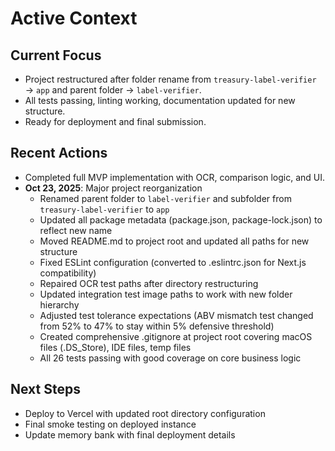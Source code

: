 # Active Context

## Current Focus
- Project restructured after folder rename from `treasury-label-verifier` → `app` and parent folder → `label-verifier`.
- All tests passing, linting working, documentation updated for new structure.
- Ready for deployment and final submission.

## Recent Actions
- Completed full MVP implementation with OCR, comparison logic, and UI.
- **Oct 23, 2025**: Major project reorganization
  - Renamed parent folder to `label-verifier` and subfolder from `treasury-label-verifier` to `app`
  - Updated all package metadata (package.json, package-lock.json) to reflect new name
  - Moved README.md to project root and updated all paths for new structure
  - Fixed ESLint configuration (converted to .eslintrc.json for Next.js compatibility)
  - Repaired OCR test paths after directory restructuring
  - Updated integration test image paths to work with new folder hierarchy
  - Adjusted test tolerance expectations (ABV mismatch test changed from 52% to 47% to stay within 5% defensive threshold)
  - Created comprehensive .gitignore at project root covering macOS files (.DS_Store), IDE files, temp files
  - All 26 tests passing with good coverage on core business logic

## Next Steps
- Deploy to Vercel with updated root directory configuration
- Final smoke testing on deployed instance
- Update memory bank with final deployment details

